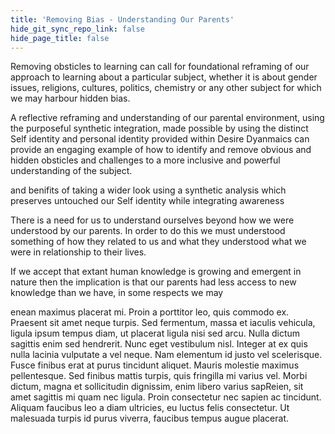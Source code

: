 ```yaml
---
title: 'Removing Bias - Understanding Our Parents'
hide_git_sync_repo_link: false
hide_page_title: false
---
```


Removing obsticles to learning can call for foundational reframing of our approach to learning about a particular subject, whether it is about gender issues, religions, cultures, politics, chemistry or any other subject for which we may harbour hidden bias.

A reflective reframing and understanding of our parental environment, using the purposeful synthetic integration, made possible by using the distinct Self identity and personal identity provided within Desire Dyanmaics can provide an engaging example of how to identify and remove obvious and hidden obsticles and challenges to a more inclusive and powerful understanding of the subject.

and benifits of taking a wider look using a synthetic analysis which preserves untouched our Self identity while integrating awareness  

There is a need for us to understand ourselves beyond how we were understood by our parents. In order to do this we must understood something of how they related to us and what they understood what we were in relationship to their lives.

If we accept that extant human knowledge is growing and emergent in nature then the implication is that our parents had less access to new knowledge than we have, in some respects we may 

enean maximus placerat mi. Proin a porttitor leo, quis commodo ex. Praesent sit amet neque turpis. Sed fermentum, massa et iaculis vehicula, ligula ipsum tempus diam, ut placerat ligula nisi sed arcu. Nulla dictum sagittis enim sed hendrerit. Nunc eget vestibulum nisl. Integer at ex quis nulla lacinia vulputate a vel neque. Nam elementum id justo vel scelerisque. Fusce finibus erat at purus tincidunt aliquet. Mauris molestie maximus pellentesque. Sed finibus mattis turpis, quis fringilla mi varius vel. Morbi dictum, magna et sollicitudin dignissim, enim libero varius sapReien, sit amet sagittis mi quam nec ligula. Proin consectetur nec sapien ac tincidunt. Aliquam faucibus leo a diam ultricies, eu luctus felis consectetur. Ut malesuada turpis id purus viverra, faucibus tempus augue placerat.
